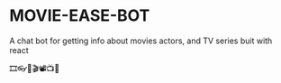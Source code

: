 # MOVIE-EASE-BOT

A chat bot for getting info about movies actors, and TV series buit with react

🎞👓🎥🎬📽📺🎦
